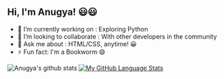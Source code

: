## Hi, I'm Anugya! 😃😃


- 🔭 I’m currently working on : Exploring Python
- 👯 I’m looking to collaborate : With other developers in the community
- 💬 Ask me about : HTML/CSS, anytime! 😀
- ⚡ Fun fact: I'm a Bookworm 😄

![Anugya's github stats](https://github-readme-stats.vercel.app/api?username=Anugya-Gogoi&show_icons=true&theme=buefy)
[![My GitHub Language Stats](https://github-readme-stats.vercel.app/api/top-langs/?username=Anugya-Gogoi&langs_count=5&theme=buefy)]()




